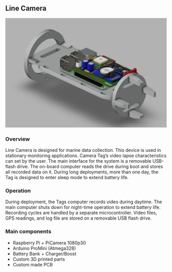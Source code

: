 ## Line Camera
![cover photo](Documentation/3d_model.jpg)

### Overview
Line Camera is designed for marine data collection. This device is used in stationary monitoring applications. Camera Tag’s video lapse characteristics can set by the user. The main interface for the system is a removable USB-flash drive. The on-board computer reads the drive during boot and stores all recorded data on it. During long deployments, more than one day, the Tag is designed to enter sleep mode to extend battery life.

### Operation
During deployment, the Tags computer records video during daytime. The main computer shuts down for night-time operation to extend battery life. Recording cycles are handled by a separate microcontroller. Video files, GPS readings, and log file are stored on a removable USB flash drive.

### Main components
* Raspberry Pi + PiCamera 1080p30
* Arduino ProMini (Atmega328)
* Battery Bank + Charger/Boost
* Custom 3D printed parts
* Custom made PCB